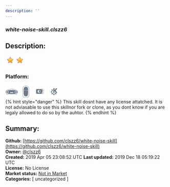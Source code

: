 ```yaml
---
description: ''
---
```


### _white-noise-skill.clszz6_  
## Description:  
  
  
![](../.gitbook/assets/star.png)![](../.gitbook/assets/star.png)  
  
### Platform:  
 ![Mark I](../.gitbook/assets/mark-1-icon.png)  ![Mark II](../.gitbook/assets/mark-2-icon.png)  ![Picroft](../.gitbook/assets/picroft-icon.png)  ![plasmoid](../.gitbook/assets/kde.png)   
{% hint style="danger" %}
This skill dosnt have any license attatched. It is not adviasable to use this skillnor fork or clone, as you dont know if you are legaly allowed to do so by the auhtor.
{% endhint %}
  
## Summary:  
**Github:** [https://github.com/clszz6/white-noise-skill](https://github.com/clszz6/white-noise-skill)  
**Owner:** [@clszz6](https://github.com/clszz6)  
**Created:** 2019 Apr 05 23:08:52 UTC  **Last updated:** 2019 Dec 18 05:19:22 UTC  
**License:** No License  
**Market status:** [Not in Market](https://market.mycroft.ai/skill/)  
**Categories:** [ uncategorized ]   
